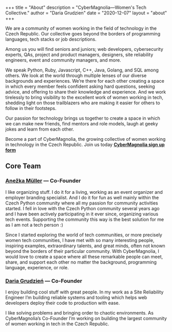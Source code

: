 +++
title = "About"
description = "CyberMagnolia—Women's Tech Collective."
author = "Daria Grudzien"
date = "2020-12-07"
layout = "about"
+++

We are a community of women working in the field of technology in the Czech Republic. Our collective goes beyond the borders of programming languages, tech stacks or job descriptions.

Among us you will find seniors and juniors; web developers, cybersecurity experts, QAs, project and product managers, designers, site reliability engineers, event and community managers, and more.

We speak Python, Ruby, Javascript, C++, Java, Golang, and SQL among others. We look at the world through multiple lenses of our diverse backgrounds and experiences. We’re there for each other creating a space in which every member feels confident asking hard questions, seeking advice, and offering to share their knowledge and experience. And we work tirelessly to bring visibility to the excellent work of women working in tech, shedding light on those trailblazers who are making it easier for others to follow in their footsteps.

Our passion for technology brings us together to create a space in which we can make new friends, find mentors and role models, laugh at geeky jokes and learn from each other.

Become a part of CyberMagnolia, the growing collective of women working in technology in the Czech Republic. Join us today
**[CyberMagnolia sign up form](https://docs.google.com/forms/d/e/1FAIpQLSdSJjxdho3MrOk2iF7q75kk2d90Bft37ziBiin9TIZ3GC-f_w/viewform?usp=sf_link)**

## Core Team

### [Anežka Müller](https://www.linkedin.com/in/anezkamll/) — Co-Founder

I like organizing stuff. I do it for a living, working as an event organizer and employer branding specialist. And I do it for fun as well mainly within the Czech Python community where all my passion for community activities started.
I fell in love with the Czech Python community several years ago and I have been actively participating in it ever since, organizing various tech events. Supporting the community this way is the best solution for me as I am not a tech person :)

Since I started exploring the world of tech communities, or more precisely women tech communities, I have met with so many interesting people, inspiring examples, extraordinary talents, and great minds, often not known beyond the borders of their particular community. With CyberMagnolia, I would love to create a space where all these remarkable people can meet, share, and support each other no matter the background, programming language, experience, or role.

### [Daria Grudzień](https://www.linkedin.com/in/dariagru/) — Co-Founder

I enjoy building cool stuff with great people. In my work as a Site Reliability Engineer I’m building reliable systems and tooling which helps web developers deploy their code to production with ease.

I like solving problems and bringing order to chaotic environments. As CyberMagnolia’s Co-Founder I’m working on building the largest community of women working in tech in the Czech Republic.
